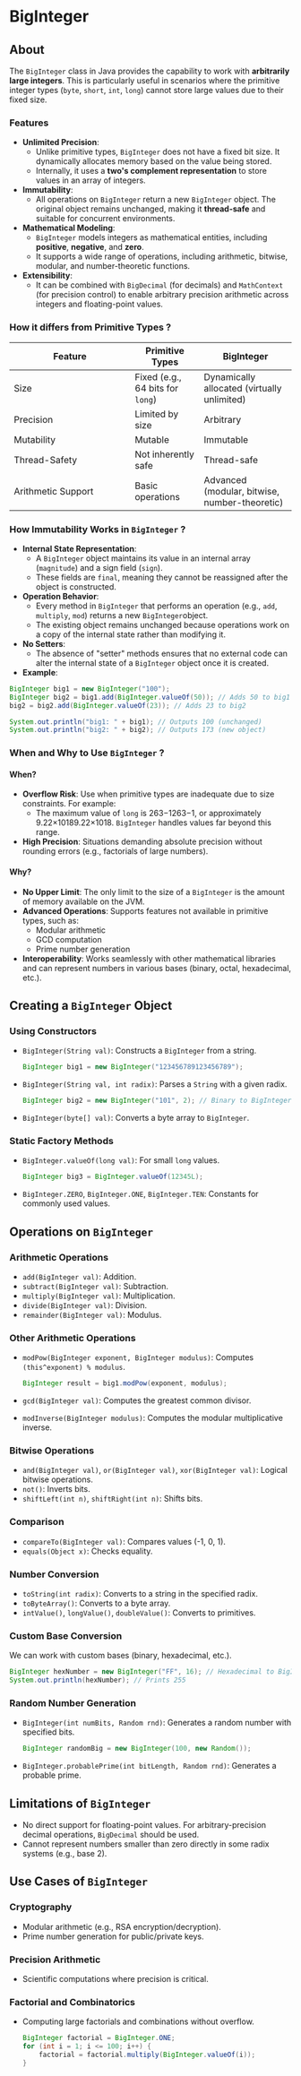 # BigInteger

## About

The `BigInteger` class in Java provides the capability to work with **arbitrarily large integers**. This is particularly useful in scenarios where the primitive integer types (`byte`, `short`, `int`, `long`) cannot store large values due to their fixed size.

### Features

* **Unlimited Precision**:
  * Unlike primitive types, `BigInteger` does not have a fixed bit size. It dynamically allocates memory based on the value being stored.
  * Internally, it uses a **two's complement representation** to store values in an array of integers.
* **Immutability**:
  * All operations on `BigInteger` return a new `BigInteger` object. The original object remains unchanged, making it **thread-safe** and suitable for concurrent environments.
* **Mathematical Modeling**:
  * `BigInteger` models integers as mathematical entities, including **positive**, **negative**, and **zero**.
  * It supports a wide range of operations, including arithmetic, bitwise, modular, and number-theoretic functions.
* **Extensibility**:
  * It can be combined with `BigDecimal` (for decimals) and `MathContext` (for precision control) to enable arbitrary precision arithmetic across integers and floating-point values.

### **How it differs from Primitive Types ?**

<table data-full-width="true"><thead><tr><th width="200">Feature</th><th>Primitive Types</th><th>BigInteger</th></tr></thead><tbody><tr><td>Size</td><td>Fixed (e.g., 64 bits for <code>long</code>)</td><td>Dynamically allocated (virtually unlimited)</td></tr><tr><td>Precision</td><td>Limited by size</td><td>Arbitrary</td></tr><tr><td>Mutability</td><td>Mutable</td><td>Immutable</td></tr><tr><td>Thread-Safety</td><td>Not inherently safe</td><td>Thread-safe</td></tr><tr><td>Arithmetic Support</td><td>Basic operations</td><td>Advanced (modular, bitwise, number-theoretic)</td></tr></tbody></table>

### How Immutability Works in `BigInteger` ?

* **Internal State Representation**:
  * A `BigInteger` object maintains its value in an internal array (`magnitude`) and a sign field (`sign`).
  * These fields are `final`, meaning they cannot be reassigned after the object is constructed.
* **Operation Behavior**:
  * Every method in `BigInteger` that performs an operation (e.g., `add`, `multiply`, `mod`) returns a new `BigInteger`object.
  * The existing object remains unchanged because operations work on a copy of the internal state rather than modifying it.
* **No Setters**:
  * The absence of "setter" methods ensures that no external code can alter the internal state of a `BigInteger` object once it is created.
* **Example**:

```java
BigInteger big1 = new BigInteger("100");
BigInteger big2 = big1.add(BigInteger.valueOf(50)); // Adds 50 to big1
big2 = big2.add(BigInteger.valueOf(23)); // Adds 23 to big2

System.out.println("big1: " + big1); // Outputs 100 (unchanged)
System.out.println("big2: " + big2); // Outputs 173 (new object)
```

### When and Why to Use `BigInteger` ?

#### **When?**

* **Overflow Risk**: Use when primitive types are inadequate due to size constraints. For example:
  * The maximum value of `long` is 263−1263−1, or approximately 9.22×10189.22×1018. `BigInteger` handles values far beyond this range.
* **High Precision**: Situations demanding absolute precision without rounding errors (e.g., factorials of large numbers).

#### **Why?**

* **No Upper Limit**: The only limit to the size of a `BigInteger` is the amount of memory available on the JVM.
* **Advanced Operations**: Supports features not available in primitive types, such as:
  * Modular arithmetic
  * GCD computation
  * Prime number generation
* **Interoperability**: Works seamlessly with other mathematical libraries and can represent numbers in various bases (binary, octal, hexadecimal, etc.).

## Creating a `BigInteger` Object

### **Using Constructors**

*   `BigInteger(String val)`: Constructs a `BigInteger` from a string.

    ```java
    BigInteger big1 = new BigInteger("123456789123456789");
    ```
*   `BigInteger(String val, int radix)`: Parses a `String` with a given radix.

    ```java
    BigInteger big2 = new BigInteger("101", 2); // Binary to BigInteger
    ```
* `BigInteger(byte[] val)`: Converts a byte array to `BigInteger`.

### **Static Factory Methods**

*   `BigInteger.valueOf(long val)`: For small `long` values.

    ```java
    BigInteger big3 = BigInteger.valueOf(12345L);
    ```
* `BigInteger.ZERO`, `BigInteger.ONE`, `BigInteger.TEN`: Constants for commonly used values.

## **Operations on** `BigInteger`

### **Arithmetic Operations**

* `add(BigInteger val)`: Addition.
* `subtract(BigInteger val)`: Subtraction.
* `multiply(BigInteger val)`: Multiplication.
* `divide(BigInteger val)`: Division.
* `remainder(BigInteger val)`: Modulus.

### **Other Arithmetic Operations**

*   `modPow(BigInteger exponent, BigInteger modulus)`: Computes `(this^exponent) % modulus`.

    ```java
    BigInteger result = big1.modPow(exponent, modulus);
    ```
* `gcd(BigInteger val)`: Computes the greatest common divisor.
* `modInverse(BigInteger modulus)`: Computes the modular multiplicative inverse.

### **Bitwise Operations**

* `and(BigInteger val)`, `or(BigInteger val)`, `xor(BigInteger val)`: Logical bitwise operations.
* `not()`: Inverts bits.
* `shiftLeft(int n)`, `shiftRight(int n)`: Shifts bits.

### **Comparison**

* `compareTo(BigInteger val)`: Compares values (-1, 0, 1).
* `equals(Object x)`: Checks equality.

### **Number Conversion**

* `toString(int radix)`: Converts to a string in the specified radix.
* `toByteArray()`: Converts to a byte array.
* `intValue()`, `longValue()`, `doubleValue()`: Converts to primitives.

### **Custom Base Conversion**

We can work with custom bases (binary, hexadecimal, etc.).

```java
BigInteger hexNumber = new BigInteger("FF", 16); // Hexadecimal to BigInteger
System.out.println(hexNumber); // Prints 255
```

### **Random Number Generation**

*   `BigInteger(int numBits, Random rnd)`: Generates a random number with specified bits.

    ```java
    BigInteger randomBig = new BigInteger(100, new Random());
    ```
* `BigInteger.probablePrime(int bitLength, Random rnd)`: Generates a probable prime.

## **Limitations of** `BigInteger`

* No direct support for floating-point values. For arbitrary-precision decimal operations, `BigDecimal` should be used.
* Cannot represent numbers smaller than zero directly in some radix systems (e.g., base 2).

## **Use Cases of** `BigInteger`

### **Cryptography**

* Modular arithmetic (e.g., RSA encryption/decryption).
* Prime number generation for public/private keys.

### **Precision Arithmetic**

* Scientific computations where precision is critical.

### **Factorial and Combinatorics**

*   Computing large factorials and combinations without overflow.

    ```java
    BigInteger factorial = BigInteger.ONE;
    for (int i = 1; i <= 100; i++) {
        factorial = factorial.multiply(BigInteger.valueOf(i));
    }
    ```








